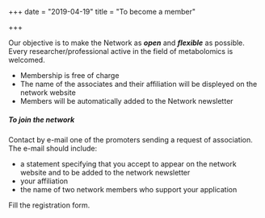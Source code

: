 +++
date = "2019-04-19"
title = "To become a member"

+++

Our objective is to make the Network as ***open*** and ***flexible*** as possible. 
Every researcher/professional active in the field of metabolomics is welcomed. 

* Membership is free of charge 
* The name of the associates and their affiliation will be displeyed on the network website
* Members will be automatically added to the Network newsletter

<h5>To join the network</h5>

Contact by e-mail one of the promoters sending a request of association. The e-mail should include:

* a statement specifying that you accept to appear on the network website and to be added to the network newsletter
* your affiliation 
* the name of two network members who support your application 

Fill the registration form.




